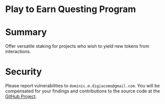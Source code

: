 # Play to Earn Questing Program

# Summary
Offer versatile staking for projects who wish to yield new tokens from interactions.

# Security
Please report vulnerabilities to `dominic.m.digiacomo@gmail.com`. You will be compensated for your findings and contributions to the source code at the [GitHub Project](https://github.com/whymidnight/solana-p2e-questing-game).
